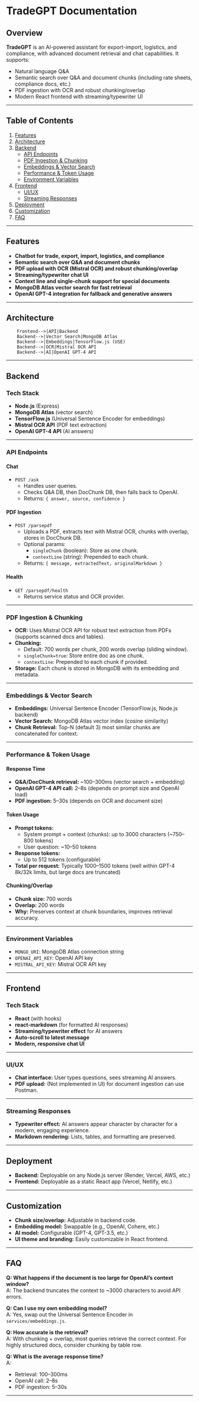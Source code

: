 # TradeGPT Documentation

## Overview

**TradeGPT** is an AI-powered assistant for export-import, logistics, and compliance, with advanced document retrieval and chat capabilities. It supports:
- Natural language Q&A
- Semantic search over Q&A and document chunks (including rate sheets, compliance docs, etc.)
- PDF ingestion with OCR and robust chunking/overlap
- Modern React frontend with streaming/typewriter UI

---

## Table of Contents

1. [Features](#features)
2. [Architecture](#architecture)
3. [Backend](#backend)
   - [API Endpoints](#api-endpoints)
   - [PDF Ingestion & Chunking](#pdf-ingestion--chunking)
   - [Embeddings & Vector Search](#embeddings--vector-search)
   - [Performance & Token Usage](#performance--token-usage)
   - [Environment Variables](#environment-variables)
4. [Frontend](#frontend)
   - [UI/UX](#uiux)
   - [Streaming Responses](#streaming-responses)
5. [Deployment](#deployment)
6. [Customization](#customization)
7. [FAQ](#faq)

---

## Features

- **Chatbot for trade, export, import, logistics, and compliance**
- **Semantic search over Q&A and document chunks**
- **PDF upload with OCR (Mistral OCR) and robust chunking/overlap**
- **Streaming/typewriter chat UI**
- **Context line and single-chunk support for special documents**
- **MongoDB Atlas vector search for fast retrieval**
- **OpenAI GPT-4 integration for fallback and generative answers**

---

## Architecture

```User-->|Chat/Upload|Frontend
    Frontend-->|API|Backend
    Backend-->|Vector Search|MongoDB Atlas
    Backend-->|Embeddings|TensorFlow.js (USE)
    Backend-->|OCR|Mistral OCR API
    Backend-->|AI|OpenAI GPT-4 API
```

---

## Backend

### Tech Stack

- **Node.js** (Express)
- **MongoDB Atlas** (vector search)
- **TensorFlow.js** (Universal Sentence Encoder for embeddings)
- **Mistral OCR API** (PDF text extraction)
- **OpenAI GPT-4 API** (AI answers)

---

### API Endpoints

#### **Chat**
- `POST /ask`
  - Handles user queries.
  - Checks Q&A DB, then DocChunk DB, then falls back to OpenAI.
  - Returns: `{ answer, source, confidence }`

#### **PDF Ingestion**
- `POST /parsepdf`
  - Uploads a PDF, extracts text with Mistral OCR, chunks with overlap, stores in DocChunk DB.
  - Optional params:
    - `singleChunk` (boolean): Store as one chunk.
    - `contextLine` (string): Prepended to each chunk.
  - Returns: `{ message, extractedText, originalMarkdown }`

#### **Health**
- `GET /parsepdf/health`
  - Returns service status and OCR provider.

---

### PDF Ingestion & Chunking

- **OCR:** Uses Mistral OCR API for robust text extraction from PDFs (supports scanned docs and tables).
- **Chunking:** 
  - Default: 700 words per chunk, 200 words overlap (sliding window).
  - `singleChunk=true`: Store entire doc as one chunk.
  - `contextLine`: Prepended to each chunk if provided.
- **Storage:** Each chunk is stored in MongoDB with its embedding and metadata.

---

### Embeddings & Vector Search

- **Embeddings:** Universal Sentence Encoder (TensorFlow.js, Node.js backend)
- **Vector Search:** MongoDB Atlas vector index (cosine similarity)
- **Chunk Retrieval:** Top-N (default 3) most similar chunks are concatenated for context.

---

### Performance & Token Usage

#### **Response Time**
- **Q&A/DocChunk retrieval:** ~100–300ms (vector search + embedding)
- **OpenAI GPT-4 API call:** 2–8s (depends on prompt size and OpenAI load)
- **PDF ingestion:** 5–30s (depends on OCR and document size)

#### **Token Usage**
- **Prompt tokens:** 
  - System prompt + context (chunks): up to 3000 characters (~750–800 tokens)
  - User question: ~10–50 tokens
- **Response tokens:** 
  - Up to 512 tokens (configurable)
- **Total per request:** Typically 1000–1500 tokens (well within GPT-4 8k/32k limits, but large docs are truncated)

#### **Chunking/Overlap**
- **Chunk size:** 700 words
- **Overlap:** 200 words
- **Why:** Preserves context at chunk boundaries, improves retrieval accuracy.

---

### Environment Variables

- `MONGO_URI`: MongoDB Atlas connection string
- `OPENAI_API_KEY`: OpenAI API key
- `MISTRAL_API_KEY`: Mistral OCR API key

---

## Frontend

### Tech Stack

- **React** (with hooks)
- **react-markdown** (for formatted AI responses)
- **Streaming/typewriter effect** for AI answers
- **Auto-scroll to latest message**
- **Modern, responsive chat UI**

---

### UI/UX

- **Chat interface:** User types questions, sees streaming AI answers.
- **PDF upload:** (Not implemented in UI) for document ingestion can use Postman.

---

### Streaming Responses

- **Typewriter effect:** AI answers appear character by character for a modern, engaging experience.
- **Markdown rendering:** Lists, tables, and formatting are preserved.

---

## Deployment

- **Backend:** Deployable on any Node.js server (Render, Vercel, AWS, etc.)
- **Frontend:** Deployable as a static React app (Vercel, Netlify, etc.)

---

## Customization

- **Chunk size/overlap:** Adjustable in backend code.
- **Embedding model:** Swappable (e.g., OpenAI, Cohere, etc.)
- **AI model:** Configurable (GPT-4, GPT-3.5, etc.)
- **UI theme and branding:** Easily customizable in React frontend.

---

## FAQ

**Q: What happens if the document is too large for OpenAI’s context window?**  
A: The backend truncates the context to ~3000 characters to avoid API errors.

**Q: Can I use my own embedding model?**  
A: Yes, swap out the Universal Sentence Encoder in `services/embeddings.js`.

**Q: How accurate is the retrieval?**  
A: With chunking + overlap, most queries retrieve the correct context. For highly structured docs, consider chunking by table row.

**Q: What is the average response time?**  
A:  
- Retrieval: 100–300ms  
- OpenAI call: 2–8s  
- PDF ingestion: 5–30s

---

